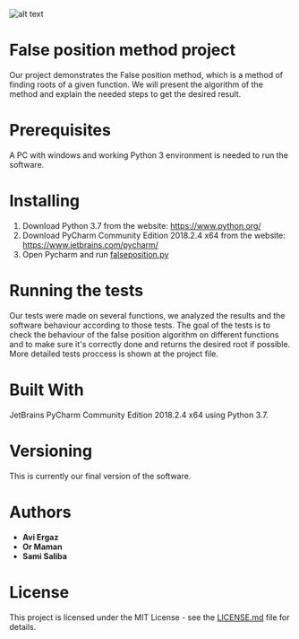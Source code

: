 ![alt text](https://gyazo.com/271942c9869b57a149d420eaef893b01)

# False position method project
Our project demonstrates the False position method, which is a method of finding roots of a given function. We will present the algorithm of the method and explain the needed steps to get the desired result.

# Prerequisites
A PC with windows and working Python 3 environment is needed to run the software.

# Installing

1. Download Python 3.7 from the website: https://www.python.org/
2. Download PyCharm Community Edition 2018.2.4 x64 from the website: https://www.jetbrains.com/pycharm/
3. Open Pycharm and run [falseposition.py](falseposition.py)

# Running the tests
Our tests were made on several functions, we analyzed the results and the software behaviour according to those tests.
The goal of the tests is to check the behaviour of the false position algorithm on different functions and to make sure it's correctly done and returns the desired root if possible.
More detailed tests proccess is shown at the project file.

# Built With

JetBrains PyCharm Community Edition 2018.2.4 x64 using Python 3.7.

# Versioning
This is currently our final version of the software.
 
# Authors
* **Avi Ergaz**
* **Or Maman**
* **Sami Saliba**

# License

This project is licensed under the MIT License - see the [LICENSE.md](LICENSE.md) file for details.

